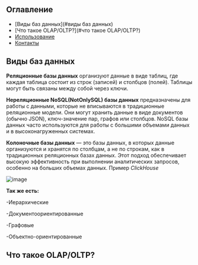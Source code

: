 ## Оглавление

- [Виды баз данных](#виды баз данных)
- [Что такое OLAP/OLTP?](#что такое OLAP/OLTP?)
- [Использование](#использование)
- [Контакты](#контакты)

##  Виды баз данных

**Реляционные базы данных** организуют данные в виде таблиц, где каждая таблица состоит из строк (записей) и столбцов (полей). Таблицы могут быть связаны между собой через ключи.

**Нереляционные NoSQL(NotOnlySQL) базы данных** предназначены для работы с данными, которые не вписываются в традиционные реляционные модели. 
Они могут хранить данные в виде документов (обычно JSON), ключ-значение пар, графов или столбцов. NoSQL базы данных часто используются для работы с большими объемами данных и в высоконагруженных системах.

**Колоночные базы данных** — это базы данных, в которых данные организуются и хранятся по столбцам, а не по строкам, как в традиционных реляционных базах данных. 
Этот подход обеспечивает высокую эффективность при выполнении аналитических запросов, особенно на больших объемах данных. Пример *ClickHouse*

![image](https://github.com/user-attachments/assets/e2c2c067-cf90-478f-a1fd-e5ab55352a1f)


**Так же есть:**

-Иерархические

-Документоориентированные

-Графовые

-Объектно-ориентированные





## Что такое OLAP/OLTP?

